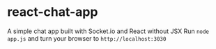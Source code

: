 # react-chat-app
A simple chat app built with Socket.io and React without JSX
Run `node app.js` and turn your browser to `http://localhost:3030`
